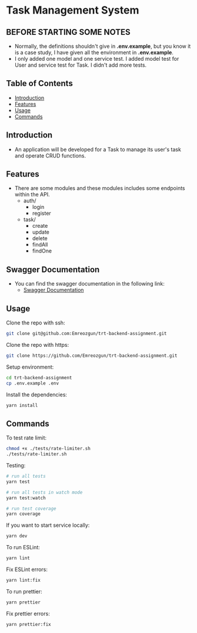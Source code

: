 # Task Management System

## BEFORE STARTING SOME NOTES
- Normally, the definitions shouldn't give in **.env.example**, but you know it is a case study,
  I have given all the environment in **.env.example**.
- I only added one model and one service test. I added model test for User and service test for Task. I didn't add more tests.

## Table of Contents

- [Introduction](#introduction)
- [Features](#features)
- [Usage](#usage)
- [Commands](#commands)

## Introduction

- An application will be developed for a Task to manage its user's task and operate CRUD functions.

## Features

- There are some modules and these modules includes some endpoints within the API.
  - auth/
    - login
    - register
  - task/
    - create
    - update
    - delete
    - findAll
    - findOne

## Swagger Documentation
- You can find the swagger documentation in the following link:
  - [Swagger Documentation](http://localhost:3000/v1/docs)

## Usage

Clone the repo with ssh:

```bash
git clone git@github.com:Emreozgun/trt-backend-assignment.git
```

Clone the repo with https:
```bash
git clone https://github.com/Emreozgun/trt-backend-assignment.git
```

Setup environment:
```bash
cd trt-backend-assignment
cp .env.example .env
```


Install the dependencies:

```bash
yarn install
```

## Commands

To test rate limit:
```bash
chmod +x ./tests/rate-limiter.sh
./tests/rate-limiter.sh
```

Testing:

```bash
# run all tests
yarn test

# run all tests in watch mode
yarn test:watch

# run test coverage
yarn coverage
```

If you want to start service locally:

```bash
yarn dev
```

To run ESLint:

```bash
yarn lint
```

Fix ESLint errors:

```bash
yarn lint:fix
```

To run prettier:

```bash
yarn prettier
```

Fix prettier errors:

```bash
yarn prettier:fix
```
